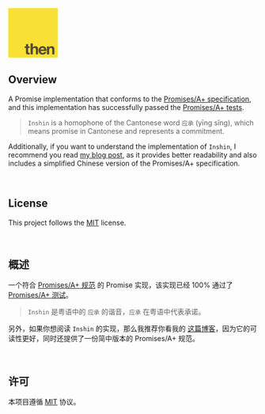 <img src="./promisesaplus-icon.png" width="100" height="100" />

## Overview

A Promise implementation that conforms to the [Promises/A+ specification](https://promisesaplus.com/), and this implementation has successfully passed the [Promises/A+ tests](https://github.com/promises-aplus/promises-tests).

> `Inshin` is a homophone of the Cantonese word `应承` (yīng sǐng), which means promise in Cantonese and represents a commitment.

Additionally, if you want to understand the implementation of `Inshin`, I recommend you read [my blog post](https://www.jynxio.com/article/javascript/promisesaplus.html), as it provides better readability and also includes a simplified Chinese version of the Promises/A+ specification.

<br />

## License

This project follows the [MIT]((https://github.com/jynxio/inshin/blob/main/LICENSE)) license.

<br />

## 概述

一个符合 [Promises/A+ 规范](https://promisesaplus.com/) 的 Promise 实现，该实现已经 100% 通过了 [Promises/A+ 测试](https://github.com/promises-aplus/promises-tests)。

> `Inshin` 是粤语中的 `应承` 的谐音，`应承` 在粤语中代表承诺。

另外，如果你想阅读 `Inshin` 的实现，那么我推荐你看我的 [这篇博客](https://www.jynxio.com/article/javascript/promisesaplus.html)，因为它的可读性更好，同时还提供了一份简中版本的 Promises/A+ 规范。

<br />

## 许可

本项目遵循 [MIT](https://github.com/jynxio/inshin/blob/main/LICENSE) 协议。

<br />
